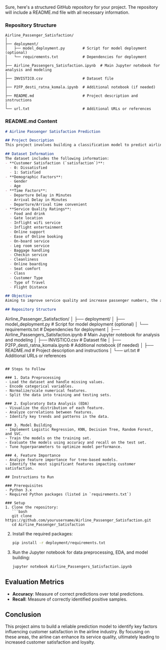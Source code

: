 Sure, here's a structured GitHub repository for your project. The repository will include a README.md file with all necessary information.

### Repository Structure

```
Airline_Passenger_Satisfaction/
│
├── deployment/
│   ├── model_deployment.py        # Script for model deployment (optional)
│   └── requirements.txt           # Dependencies for deployment
│
├── Airline_Passengers_Satisfaction.ipynb  # Main Jupyter notebook for analysis and modeling
│
├── INVISTICO.csv                  # Dataset file
│
├── P2FP_desti_ratna_komala.ipynb  # Additional notebook (if needed)
│
├── README.md                      # Project description and instructions
│
└── url.txt                        # Additional URLs or references
```

### README.md Content

```markdown
# Airline Passenger Satisfaction Prediction

## Project Description
This project involves building a classification model to predict airline customer satisfaction based on various features such as demographic factors, flight-related delays, and service quality ratings. The objective is to identify key areas for improvement to enhance customer satisfaction and promote the airline's services to a broader audience.

## Dataset Information
The dataset includes the following information:
- **Customer Satisfaction (`satisfaction`)**: 
  - 0: Dissatisfied
  - 1: Satisfied
- **Demographic Factors**:
  - Gender
  - Age
- **Time Factors**:
  - Departure Delay in Minutes
  - Arrival Delay in Minutes
  - Departure/Arrival time convenient
- **Service Quality Ratings**:
  - Food and drink
  - Gate location
  - Inflight wifi service
  - Inflight entertainment
  - Online support
  - Ease of Online booking
  - On-board service
  - Leg room service
  - Baggage handling
  - Checkin service
  - Cleanliness
  - Online boarding
  - Seat comfort
  - Class
  - Customer Type
  - Type of Travel
  - Flight Distance

## Objective
Aiming to improve service quality and increase passenger numbers, the airline seeks to focus on which services to enhance. By predicting passenger satisfaction, we can identify areas needing improvement. The models used include Logistic Regression, K-Nearest Neighbors (KNN), Decision Tree, Random Forest, and Support Vector Classifier (SVC), targeting a recall and accuracy above 80%.

## Repository Structure

```
Airline_Passenger_Satisfaction/
│
├── deployment/
│   ├── model_deployment.py        # Script for model deployment (optional)
│   └── requirements.txt           # Dependencies for deployment
│
├── Airline_Passengers_Satisfaction.ipynb  # Main Jupyter notebook for analysis and modeling
│
├── INVISTICO.csv                  # Dataset file
│
├── P2FP_desti_ratna_komala.ipynb  # Additional notebook (if needed)
│
├── README.md                      # Project description and instructions
│
└── url.txt                        # Additional URLs or references
```

## Steps to Follow

### 1. Data Preprocessing
- Load the dataset and handle missing values.
- Encode categorical variables.
- Normalize/scale numerical features.
- Split the data into training and testing sets.

### 2. Exploratory Data Analysis (EDA)
- Visualize the distribution of each feature.
- Analyze correlations between features.
- Identify key trends and patterns in the data.

### 3. Model Building
- Implement Logistic Regression, KNN, Decision Tree, Random Forest, and SVC.
- Train the models on the training set.
- Evaluate the models using accuracy and recall on the test set.
- Tune hyperparameters to optimize model performance.

### 4. Feature Importance
- Analyze feature importance for tree-based models.
- Identify the most significant features impacting customer satisfaction.

## Instructions to Run

### Prerequisites
- Python 3.x
- Required Python packages (listed in `requirements.txt`)

### Setup
1. Clone the repository:
   ```bash
   git clone https://github.com/yourusername/Airline_Passenger_Satisfaction.git
   cd Airline_Passenger_Satisfaction
   ```

2. Install the required packages:
   ```bash
   pip install -r deployment/requirements.txt
   ```

3. Run the Jupyter notebook for data preprocessing, EDA, and model building:
   ```bash
   jupyter notebook Airline_Passengers_Satisfaction.ipynb
   ```

## Evaluation Metrics
- **Accuracy**: Measure of correct predictions over total predictions.
- **Recall**: Measure of correctly identified positive samples.

## Conclusion
This project aims to build a reliable prediction model to identify key factors influencing customer satisfaction in the airline industry. By focusing on these areas, the airline can enhance its service quality, ultimately leading to increased customer satisfaction and loyalty.
